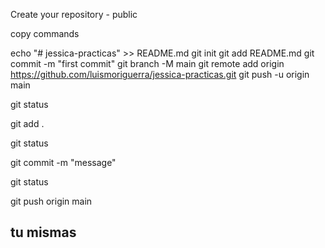Create your repository  - public

copy commands 


echo "# jessica-practicas" >> README.md
git init
git add README.md
git commit -m "first commit"
git branch -M main
git remote add origin https://github.com/luismoriguerra/jessica-practicas.git
git push -u origin main


git status 

git add .

git status 

git commit -m "message"

git status

git push origin main


## tu mismas 

